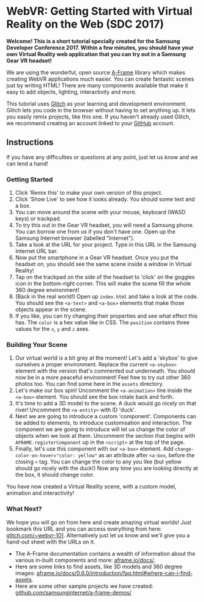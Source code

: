 # WebVR: Getting Started with Virtual Reality on the Web (SDC 2017)

**Welcome! This is a short tutorial specially created for the Samsung Developer Conference 2017. Within a few minutes, you should have your own Virtual Reality web application that you can try out in a Samsung Gear VR headset!**

We are using the wonderful, open source [A-Frame](https://aframe.io/) library which makes creating WebVR applications much easier. You can create fantastic scenes just by writing HTML! There are many components available that make it easy to add objects, lighting, interactivity and more.

This tutorial uses [Glitch](https://glitch.com/) as your learning and development environment. Glitch lets you code in the browser without having to set anything up. It lets you easily remix projects, like this one. If you haven't already used Glitch, we recommend creating an account linked to your [GitHub](https://github.com/) account.

## Instructions

If you have any difficulties or questions at any point, just let us know and we can lend a hand!

### Getting Started

1. Click 'Remix this' to make your own version of this project.
1. Click 'Show Live' to see how it looks already. You should some text and a box. 
1. You can move around the scene with your mouse, keyboard (WASD keys) or trackpad.
1. To try this out in the Gear VR headset, you will need a Samsung phone. You can borrow one from us if you don't have one. Open up the Samsung Internet browser (labelled "Internet").
1. Take a look at the URL for your project. Type in this URL in the Samsung Internet URL bar.
1. Now put the smartphone in a Gear VR headset. Once you put the headset on, you should see the same scene inside a window in Virtual Reality! 
1. Tap on the trackpad on the side of the headset to 'click' on the goggles icon in the bottom-right corner. This will make the scene fill the whole 360 degree environment!
1. (Back in the real world!) Open up `index.html` and take a look at the code. You should see the `<a-text>` and `<a-box>` elements that make those objects appear in the scene.
1. If you like, you can try changing their properties and see what effect this has. The `color` is a hex value like in CSS. The `position` contains three values for the `x`, `y` and `z` axes.

### Building Your Scene

1. Our virtual world is a bit grey at the moment! Let's add a 'skybox' to give ourselves a proper environment. Replace the current `<a-skybox>` element with the version that's commented out underneath. You should now be in a more peaceful environment! Feel free to try out other 360 photos too. You can find some here in the `assets` directory.
1. Let's make our box spin! Uncomment the `<a-animation>` line inside the `<a-box>` element. You should see the box rotate back and forth.
1. It's time to add a 3D model to the scene. A duck would go nicely on that river! Uncomment the `<a-entity>` with ID 'duck'.
1. Next we are going to introduce a custom 'component'. Components can be added to elements, to introduce customisation and interaction. The component we are going to introduce will let us change the color of objects when we look at them. Uncomment the section that begins with `AFRAME.registerComponent` up in the `<script>` at the top of the page.
1. Finally, let's use this component with our `<a-box>` element. Add `change-color-on-hover="color: yellow"` as an attribute after `<a-box`, before the closing `>` tag. You can change the color to any you like (but yellow should go nicely with the duck!) Now any time you are looking directly at the box, it should change color.

You have now created a Virtual Reality scene, with a custom model, animation and interactivity!

### What Next?

We hope you will go on from here and create amazing virtual worlds! Just bookmark this URL and you can access everything from here: [glitch.com/~webvr-101](https://glitch.com/~webvr-101). Alternatively just let us know and we'll give you a hand-out sheet with the URLs on it.

* The A-Frame documentation contains a wealth of information about the various in-built components and more: [aframe.io/docs/](https://aframe.io/docs/).
* Here are some links to find assets, like 3D models and 360 degree images: [aframe.io/docs/0.6.0/introduction/faq.html#where-can-i-find-assets](https://aframe.io/docs/0.6.0/introduction/faq.html#where-can-i-find-assets).
* Here are some other sample projects we have created: [github.com/samsunginternet/a-frame-demos/](https://github.com/samsunginternet/a-frame-demos/)
